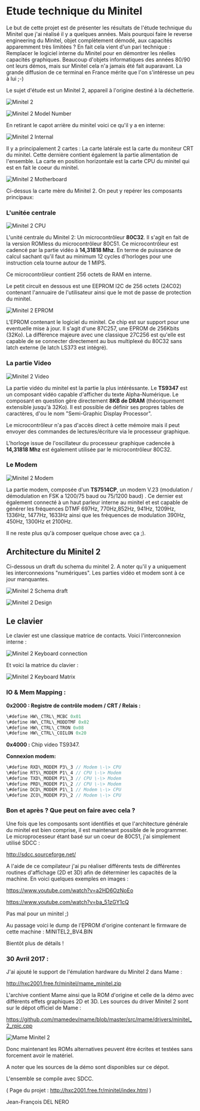 # Etude technique du Minitel

Le but de cette projet est de présenter les résultats de l'étude technique du Minitel que j'ai réalisé il y a quelques années.
Mais pourquoi faire le reverse engineering du Minitel, objet complètement démodé, aux capacités apparemment très limitées ?
En fait cela vient d'un pari technique : Remplacer le logiciel interne du Minitel pour en démontrer les réelles capacités graphiques.
Beaucoup d'objets informatiques des années 80/90 ont leurs démos, mais sur Minitel cela n'a jamais été fait auparavant.
La grande diffusion de ce terminal en France mérite que l'on s'intéresse un peu à lui ;-)

Le sujet d'étude est un Minitel 2, appareil à l'origine destiné à la déchetterie.

![Minitel 2](https://raw.githubusercontent.com/jfdelnero/minitel/master/doc/img/minitel2.jpg)

![Minitel 2 Model Number](https://raw.githubusercontent.com/jfdelnero/minitel/master/doc/img/minitel2_modelnumber.jpg)

En retirant le capot arrière du minitel voici ce qu'il y a en interne:

![Minitel 2 Internal](https://raw.githubusercontent.com/jfdelnero/minitel/master/doc/img/minitel2_interne.jpg)

Il y a principalement 2 cartes : La carte latérale est la carte du moniteur CRT du minitel. Cette dernière contient également la partie alimentation de l'ensemble.
La carte en position horizontale est la carte CPU du minitel qui est en fait le coeur du minitel.

![Minitel 2 Motherboard](https://raw.githubusercontent.com/jfdelnero/minitel/master/doc/img/minitel2_motherboard.jpg)

Ci-dessus la carte mère du Minitel 2. On peut y repérer les composants principaux:

### L'unitée centrale

![Minitel 2 CPU](https://raw.githubusercontent.com/jfdelnero/minitel/master/doc/img/minitel2_cpu.jpg)

L'unité centrale du Minitel 2: Un microcontrôleur **80C32**. Il s'agit en fait de la version ROMless du microcontrôleur 80C51. Ce microcontrôleur est cadencé par la partie vidéo à **14,31818 Mhz**. En terme de puissance de calcul sachant qu'il faut au minimum 12 cycles d'horloges pour une instruction cela tourne autour de 1 MIPS.

Ce microcontrôleur contient 256 octets de RAM en interne.

Le petit circuit en dessous est une EEPROM I2C de 256 octets (24C02) contenant l'annuaire de l'utilisateur ainsi que le mot de passe de protection du minitel.

![Minitel 2 EPROM](https://raw.githubusercontent.com/jfdelnero/minitel/master/doc/img/minitel2_eprom.jpg)

L'EPROM contenant le logiciel du minitel. Ce chip est sur support pour une eventuelle mise à jour. Il s'agit d'une 87C257, une EPROM de 256Kbits (32Ko). La différence majeure avec une classique 27C256 est qu'elle est capable de se connecter directement au bus multiplexé du 80C32 sans latch externe (le latch LS373 est intégré).

### La partie Video

![Minitel 2 Video](https://raw.githubusercontent.com/jfdelnero/minitel/master/doc/img/minitel2_video.jpg)

La partie vidéo du minitel est la partie la plus intéréssante. Le **TS9347** est un composant vidéo capable d'afficher du texte Alpha-Numérique.
Le composant en question gêre directement **8KB de DRAM** (théoriquement extensible jusqu'à 32Ko).
Il est possible de définir ses propres tables de caractères, d'ou le nom "Semi-Graphic Display Processor".

Le microcontrôleur n'a pas d'accès direct à cette mémoire mais il peut envoyer des commandes de lectures/écriture via le processeur graphique.

L'horloge issue de l'oscillateur du processeur graphique cadencée à **14,31818 Mhz** est également utilisée par le microcontrôleur 80C32.

### Le Modem

![Minitel 2 Modem](https://raw.githubusercontent.com/jfdelnero/minitel/master/doc/img/minitel2_modem.jpg)

La partie modem, composée d'un **TS7514CP**, un modem V.23 (modulation / démodulation en FSK a 1200/75 baud ou 75/1200 baud) .
Ce dernier est également connecté à un haut parleur interne au minitel et est capable de générer les fréquences DTMF 697Hz, 770Hz,852Hz, 941Hz, 1209Hz, 1336Hz, 1477Hz, 1633Hz ainsi que les fréquences de modulation 390Hz, 450Hz, 1300Hz et 2100Hz.

Il ne reste plus qu'à composer quelque chose avec ça ;).

## Architecture du Minitel 2

Ci-dessous un draft du schema du minitel 2. A noter qu'il y a uniquement les interconnexions "numériques". Les parties vidéo et modem sont à ce jour manquantes.

![Minitel 2 Schema draft](https://raw.githubusercontent.com/jfdelnero/minitel/master/doc/img/UC_Decodage_Clavier_small.jpg)

![Minitel 2 Design](https://raw.githubusercontent.com/jfdelnero/minitel/master/doc/img/Architecture_Minitel_2.gif)

## Le clavier

Le clavier est une classique matrice de contacts. Voici l'interconnexion interne :

![Minitel 2 Keyboard connection](https://raw.githubusercontent.com/jfdelnero/minitel/master/doc/img/minitel2_clavier.jpg)

Et voici la matrice du clavier :

![Minitel 2 Keyboard Matrix](https://raw.githubusercontent.com/jfdelnero/minitel/master/doc/img/matrice_clavier_minitel.gif)

### IO & Mem Mapping :

**0x2000 : Registre de contrôle modem / CRT / Relais :**

```c
\#define HW\_CTRL\_MCBC 0x01
\#define HW\_CTRL\_MODDTMF 0x02
\#define HW\_CTRL\_CTRON 0x08
\#define HW\_CTRL\_COILON 0x20
```

**0x4000 :** Chip video TS9347.

**Connexion modem:**

```c
\#define RXD\_MODEM P3\_3 // Modem \-\> CPU
\#define RTS\_MODEM P1\_4 // CPU \-\> Modem
\#define TXD\_MODEM P1\_3 // CPU \-\> Modem
\#define PRD\_MODEM P1\_2 // CPU \-\> Modem
\#define DCD\_MODEM P1\_1 // Modem \-\> CPU
\#define ZCO\_MODEM P3\_2 // Modem \-\> CPU
```

### Bon et après ? Que peut on faire avec cela ?

Une fois que les composants sont identifiés et que l'architecture générale du minitel est bien comprise, il est maintenant possible de le programmer.
Le microprocesseur étant basé sur un coeur de 80C51, j'ai simplement utilisé SDCC :

http://sdcc.sourceforge.net/

A l'aide de ce compilateur j'ai pu réaliser différents tests de différentes routines d'affichage (2D et 3D) afin de déterminer les capacités de la machine. En voici quelques exemples en images :

https://www.youtube.com/watch?v=a2HD6OzNoEo

https://www.youtube.com/watch?v=ba_51zGY1cQ

Pas mal pour un minitel ;)

Au passage voici le dump de l'EPROM d'origine contenant le firmware de cette machine : MINITEL2_BV4.BIN

Bientôt plus de détails !

### 30 Avril 2017 :

J'ai ajouté le support de l'émulation hardware du Minitel 2 dans Mame :

http://hxc2001.free.fr/minitel/mame_minitel.zip

L'archive contient Mame ainsi que la ROM d'origine et celle de la démo avec différents effets graphiques 2D et 3D.
Les sources du driver Minitel 2 sont sur le dépot officiel de Mame :

https://github.com/mamedev/mame/blob/master/src/mame/drivers/minitel_2_rpic.cpp

![Mame Minitel 2](https://raw.githubusercontent.com/jfdelnero/minitel/master/doc/img/mame_minitel.png)

Donc maintenant les ROMs alternatives peuvent être écrites et testées sans forcement avoir le matériel.

A noter que les sources de la démo sont disponibles sur ce dépot.

L'ensemble se compile avec SDCC.

( Page du projet : http://hxc2001.free.fr/minitel/index.html )

Jean-François DEL NERO
